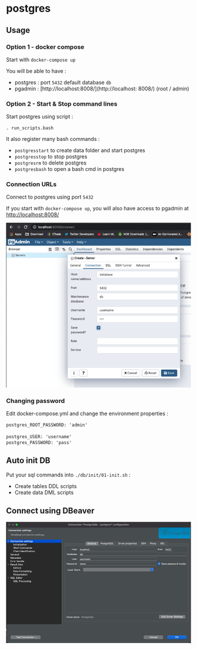 postgres
===

## Usage

### Option 1 - docker compose

Start with ```docker-compose up```

You will be able to have :

* postgres : port ```5432``` default database ```db```
* pgadmin : [http://localhost:8008/](http://localhost: 8008/) (root / admin)

### Option 2 - Start & Stop command lines

Start postgres using script :

	. run_scripts.bash

It also register many bash commands :

* ```postgresstart``` to create data folder and start postgres
* ```postgresstop``` to stop postgres
* ```postgresrm``` to delete postgres
* ```postgresbash``` to open a bash cmd in postgres

### Connection URLs

Connect to postgres using port ```5432```

If you start with ```docker-compose up```, you will also have access to pgadmin at [http://localhost:8008/](http://localhost:8008/)

![PGAdmin Config](docs/pgadmin-config.png)

### Changing password

Edit docker-compose.yml and change the environment properties :

```
postgres_ROOT_PASSWORD: 'admin'

postgres_USER: 'username'
postgres_PASSWORD: 'pass'
```

## Auto init DB

Put your sql commands into ```./db/init/01-init.sh``` :

* Create tables DDL scripts
* Create data DML scripts

## Connect using DBeaver

![DBeaver Config](docs/DBeaver-config.png)
